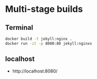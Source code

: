 # Multi-stage builds​

## Terminal

```bash
docker build -t jekyll:nginx .
docker run -it -p 8080:80 jekyll:nginxs
```

## localhost

- http://localhost:8080/